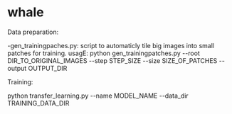 # whale

Data preparation:

-gen_trainingpaches.py: script to automaticly tile big images into small patches for training.
usagE:
python gen_trainingpatches.py --root DIR_TO_ORIGINAL_IMAGES --step STEP_SIZE --size SIZE_OF_PATCHES --output OUTPUT_DIR


Training: 

python transfer_learning.py --name MODEL_NAME --data_dir TRAINING_DATA_DIR
